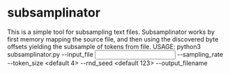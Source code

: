 # subsamplinator
This is a simple tool for subsampling text files. Subsamplinator works by first memory mapping the source file, and then using the discovered byte offsets yielding the subsample of tokens from file. 
USAGE: python3 subsamplinator.py --input_file <input> --sampling_rate <rate> --token_size <default 4> --rnd_seed <default 123> --output_filename <filename>